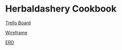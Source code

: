 # Herbaldashery Cookbook

[Trello Board](https://trello.com/b/Jvr4tiYD/p2-cookbook)

[Wireframe](https://xd.adobe.com/view/f04440a6-93ea-423a-4287-30b038dc92f4-8675/)

[ERD](https://www.lucidchart.com/invitations/accept/64cad1f6-fd30-4c3c-b6a4-1edb9558d900)